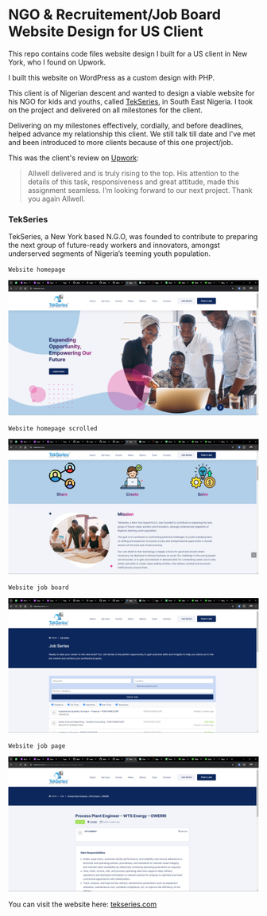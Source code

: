 # NGO & Recruitement/Job Board Website Design for US Client
This repo contains code files website design I built for a US client in New York, who I found on Upwork.

I built this website on WordPress as a custom design with PHP.

This client is of Nigerian descent and wanted to design a viable website for his NGO for kids and youths, called [TekSeries](https://tekseries.com/), in South East Nigeria. I took on the project and delivered on all milestones for the client.

Delivering on my milestones effectively, cordially, and before deadlines, helped advance my relationship this client. We still talk till date and I've met and been introduced to more clients because of this one project/job.

This was the client's review on [Upwork](https://www.upwork.com/freelancers/allwell):

> Allwell delivered and is truly rising to the top. His attention to the details of this task, responsiveness and great attitude, made this assignment seamless. I’m looking forward to our next project. Thank you again Allwell.

### TekSeries

TekSeries, a New York based N.G.O, was founded to contribute to preparing the next group of future-ready workers and innovators, amongst underserved segments of Nigeria’s teeming youth population.

`Website homepage`

![Website homepage](/assets/img-1.png)

`Website homepage scrolled`

![Website homepage scrolled](/assets/img-2.png)

`Website job board`

![Website job board](/assets/img-3.png)

`Website job page`

![Website job page](/assets/img-4.png)

You can visit the website here: [tekseries.com](https://tekseries.com/)

